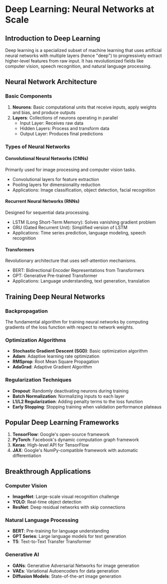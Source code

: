 # Deep Learning: Neural Networks at Scale

## Introduction to Deep Learning

Deep learning is a specialized subset of machine learning that uses artificial neural networks with multiple layers (hence "deep") to progressively extract higher-level features from raw input. It has revolutionized fields like computer vision, speech recognition, and natural language processing.

## Neural Network Architecture

### Basic Components
1. **Neurons**: Basic computational units that receive inputs, apply weights and bias, and produce outputs
2. **Layers**: Collections of neurons operating in parallel
   - Input Layer: Receives raw data
   - Hidden Layers: Process and transform data
   - Output Layer: Produces final predictions

### Types of Neural Networks

#### Convolutional Neural Networks (CNNs)
Primarily used for image processing and computer vision tasks.
- Convolutional layers for feature extraction
- Pooling layers for dimensionality reduction
- Applications: Image classification, object detection, facial recognition

#### Recurrent Neural Networks (RNNs)
Designed for sequential data processing.
- LSTM (Long Short-Term Memory): Solves vanishing gradient problem
- GRU (Gated Recurrent Unit): Simplified version of LSTM
- Applications: Time series prediction, language modeling, speech recognition

#### Transformers
Revolutionary architecture that uses self-attention mechanisms.
- BERT: Bidirectional Encoder Representations from Transformers
- GPT: Generative Pre-trained Transformer
- Applications: Language understanding, text generation, translation

## Training Deep Neural Networks

### Backpropagation
The fundamental algorithm for training neural networks by computing gradients of the loss function with respect to network weights.

### Optimization Algorithms
- **Stochastic Gradient Descent (SGD)**: Basic optimization algorithm
- **Adam**: Adaptive learning rate optimization
- **RMSprop**: Root Mean Square Propagation
- **AdaGrad**: Adaptive Gradient Algorithm

### Regularization Techniques
- **Dropout**: Randomly deactivating neurons during training
- **Batch Normalization**: Normalizing inputs to each layer
- **L1/L2 Regularization**: Adding penalty terms to the loss function
- **Early Stopping**: Stopping training when validation performance plateaus

## Popular Deep Learning Frameworks

1. **TensorFlow**: Google's open-source framework
2. **PyTorch**: Facebook's dynamic computation graph framework
3. **Keras**: High-level API for TensorFlow
4. **JAX**: Google's NumPy-compatible framework with automatic differentiation

## Breakthrough Applications

### Computer Vision
- **ImageNet**: Large-scale visual recognition challenge
- **YOLO**: Real-time object detection
- **ResNet**: Deep residual networks with skip connections

### Natural Language Processing
- **BERT**: Pre-training for language understanding
- **GPT Series**: Large language models for text generation
- **T5**: Text-to-Text Transfer Transformer

### Generative AI
- **GANs**: Generative Adversarial Networks for image generation
- **VAEs**: Variational Autoencoders for data generation
- **Diffusion Models**: State-of-the-art image generation